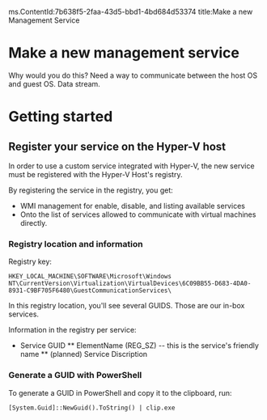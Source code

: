 ms.ContentId:7b638f5-2faa-43d5-bbd1-4bd684d53374
title:Make a new Management Service

# Make a new management service #
Why would you do this?
Need a way to communicate between the host OS and guest OS.  Data stream.

# Getting started #
## Register your service on the Hyper-V host ##
In order to use a custom service integrated with Hyper-V, the new service must be registered with the Hyper-V Host's registry.

By registering the service in the registry, you get:
*  WMI management for enable, disable, and listing available services
*  Onto the list of services allowed to communicate with virtual machines directly.

### Registry location and information ###
Registry key:

    HKEY_LOCAL_MACHINE\SOFTWARE\Microsoft\Windows NT\CurrentVersion\Virtualization\VirtualDevices\6C09BB55-D683-4DA0-8931-C9BF705F6480\GuestCommunicationServices\

In this registry location, you'll see several GUIDS.  Those are our in-box services.

Information in the registry per service:
*  Service GUID
    **  ElementName (REG_SZ) -- this is the service's friendly name
    **  (planned) Service Discription

### Generate a GUID with PowerShell ###
To generate a GUID in PowerShell and copy it to the clipboard, run:

    [System.Guid]::NewGuid().ToString() | clip.exe

